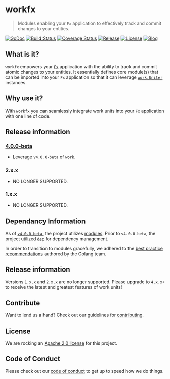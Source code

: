 # workfx
> Modules enabling your `Fx` application to effectively track and commit changes to your entities.

[![GoDoc][doc-img]][doc] [![Build Status][ci-img]][ci] [![Coverage Status][coverage-img]][coverage] [![Release][release-img]][release] [![License][license-img]][license] [![Blog][blog-img]][blog]

## What is it?

`workfx` empowers your [`Fx`][fx] application with the ability to track and
commit atomic changes to your entities. It essentially defines core 
module(s) that can be imported into your `Fx` application so that it can
leverage [`work.Uniter`][uniter-doc] instances.

## Why use it?

With `workfx` you can seamlessly integrate work units into your `Fx`
application with one line of code.

## Release information

### [4.0.0-beta][v4.0.0-beta]

- Leverage `v4.0.0-beta` of `work`.

### 2.x.x

- NO LONGER SUPPORTED.

### 1.x.x

- NO LONGER SUPPORTED.

## Dependancy Information

As of [`v4.0.0-beta`][modules-release], the project utilizes [modules][modules-doc].
Prior to `v4.0.0-beta`, the project utilized [`dep`][dep] for dependency management.

In order to transition to modules gracefully, we adhered to the
[best practice recommendations][modules-wiki] authored by the Golang team.

## Release information

Versions `1.x.x` and `2.x.x` are no longer supported. Please upgrade to
`4.x.x+` to receive the latest and greatest features of work units!

## Contribute

Want to lend us a hand? Check out our guidelines for [contributing][contributing].

## License

We are rocking an [Apache 2.0 license][apache-license] for this project.

## Code of Conduct

Please check out our [code of conduct][code-of-conduct] to get up to speed how we do things.

[fx]: https://github.com/uber-go/fx
[uniter-doc]: https://godoc.org/github.com/freerware/work#Uniter
[doc-img]: https://godoc.org/github.com/freerware/workfx?status.svg
[doc]: https://godoc.org/github.com/freerware/workfx
[ci-img]: https://travis-ci.org/freerware/workfx.svg?branch=master
[ci]: https://travis-ci.org/freerware/workfx
[coverage-img]: https://coveralls.io/repos/github/freerware/workfx/badge.svg?branch=master
[coverage]: https://coveralls.io/github/freerware/workfx?branch=master
[license]: https://opensource.org/licenses/Apache-2.0
[license-img]: https://img.shields.io/badge/License-Apache%202.0-blue.svg
[contributing]: https://github.com/freerware/workfx/blob/master/CONTRIBUTING.md
[apache-license]: https://github.com/freerware/workfx/blob/master/LICENSE.txt
[code-of-conduct]: https://github.com/freerware/workfx/blob/master/CODE_OF_CONDUCT.md
[release]: https://github.com/freerware/workfx/releases
[release-img]: https://img.shields.io/github/tag/freerware/workfx.svg?label=version
[blog]: https://medium.com/@freerjm/work-units-ec2da48cf574
[blog-img]: https://img.shields.io/badge/blog-medium-lightgrey
[v4.0.0-beta]: https://github.com/freerware/workfx/releases/tag/v4.0.0-beta
[modules-doc]: https://golang.org/doc/go1.11#modules
[modules-wiki]: https://github.com/golang/go/wiki/Modules#releasing-modules-v2-or-higher
[modules-release]: https://github.com/freerware/workfx/releases/tag/v4.0.0-beta
[dep]: https://golang.github.io/dep/
